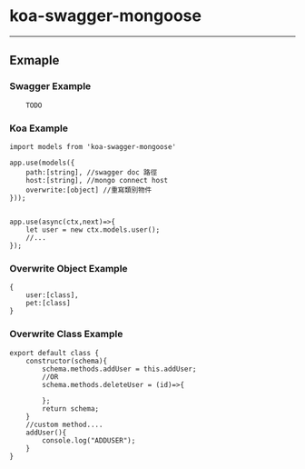 # koa-swagger-mongoose

---

## Exmaple

### Swagger Example
```
	TODO
```

### Koa Example

```
import models from 'koa-swagger-mongoose'

app.use(models({
	path:[string], //swagger doc 路徑
	host:[string], //mongo connect host
	overwrite:[object] //重寫類別物件
}));


app.use(async(ctx,next)=>{
	let user = new ctx.models.user();
	//...
});
```

### Overwrite Object Example
```
{
	user:[class],
	pet:[class]
}
```

### Overwrite Class Example
```
export default class {
	constructor(schema){
		schema.methods.addUser = this.addUser;
		//OR
		schema.methods.deleteUser = (id)=>{
			
		};
		return schema;
	}
	//custom method....
	addUser(){
		console.log("ADDUSER");
	}
}
```
